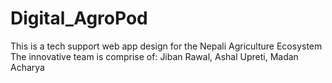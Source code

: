 # Digital_AgroPod
This is a tech support web app design for the Nepali Agriculture  Ecosystem
The innovative team is comprise of: Jiban Rawal, Ashal Upreti, Madan Acharya
